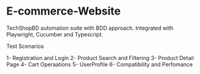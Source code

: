 # E-commerce-Website

TechShopBD automation suite with BDD approach.
Integrated with Playwright, Cucumber and Typescript.

Test Scenarios


1- Registration and Login 
2- Product Search and Filtering 
3- Product Detail Page
4- Cart Operaations
5- UserProfile
6- Compatibility and Perfomance
